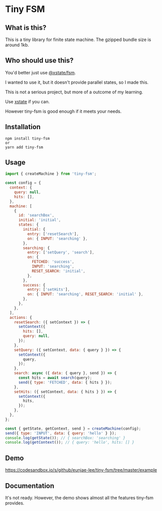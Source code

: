 # Tiny FSM

## What is this?

This is a tiny library for finite state machine. The gzipped bundle size is around 1kb.

## Who should use this?

You'd better just use [@xstate/fsm](https://xstate.js.org/docs/packages/xstate-fsm/).

I wanted to use it, but it doesn't provide parallel states, so I made this.

This is not a serious project, but more of a outcome of my learning.

Use [xstate](https://xstate.js.org/docs/) if you can.

However tiny-fsm is good enough if it meets your needs.

## Installation

```
npm install tiny-fsm
or
yarn add tiny-fsm
```

## Usage

```js
import { createMachine } from 'tiny-fsm';

const config = {
  context: {
    query: null,
    hits: [],
  },
  machine: [
    {
      id: 'searchBox',
      initial: 'initial',
      states: {
        initial: {
          entry: ['resetSearch'],
          on: { INPUT: 'searching' },
        },
        searching: {
          entry: ['setQuery', 'search'],
          on: {
            FETCHED: 'success',
            INPUT: 'searching',
            RESET_SEARCH: 'initial',
          },
        },
        success: {
          entry: ['setHits'],
          on: { INPUT: 'searching', RESET_SEARCH: 'initial' },
        },
      },
    },
  ],
  actions: {
    resetSearch: ({ setContext }) => {
      setContext({
        hits: [],
        query: null,
      });
    },
    setQuery: ({ setContext, data: { query } }) => {
      setContext({
        query,
      });
    },
    search: async ({ data: { query }, send }) => {
      const hits = await search(query);
      send({ type: 'FETCHED', data: { hits } });
    },
    setHits: ({ setContext, data: { hits } }) => {
      setContext({
        hits,
      });
    },
  },
};

const { getState, getContext, send } = createMachine(config);
send({ type: 'INPUT', data: { query: 'hello' } });
console.log(getState()); // { searchBox: 'searching' }
console.log(getContext()); // { query: 'hello', hits: [] }
```

## Demo

https://codesandbox.io/s/github/eunjae-lee/tiny-fsm/tree/master/example

## Documentation

It's not ready. However, the demo shows almost all the features tiny-fsm provides.
